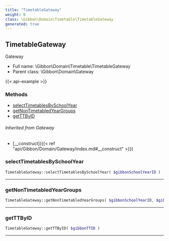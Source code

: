 ```yaml
---
title: "TimetableGateway"
weight: 0
class: \Gibbon\Domain\Timetable\TimetableGateway
generated: true
---
```


## TimetableGateway 

Gateway



* Full name: \Gibbon\Domain\Timetable\TimetableGateway
* Parent class: \Gibbon\Domain\Gateway

{{< api-example >}} 



### Methods

- [selectTimetablesBySchoolYear](#selecttimetablesbyschoolyear)
- [getNonTimetabledYearGroups](#getnontimetabledyeargroups)
- [getTTByID](#getttbyid)




###### Inherited from Gateway
- [__construct]({{< ref "api/Gibbon/Domain/Gateway/index.md#__construct" >}})



### selectTimetablesBySchoolYear



```php
TimetableGateway::selectTimetablesBySchoolYear( $gibbonSchoolYearID )
```









---

### getNonTimetabledYearGroups



```php
TimetableGateway::getNonTimetabledYearGroups( $gibbonSchoolYearID, $gibbonTTID = null )
```









---

### getTTByID



```php
TimetableGateway::getTTByID( $gibbonTTID )
```









---

